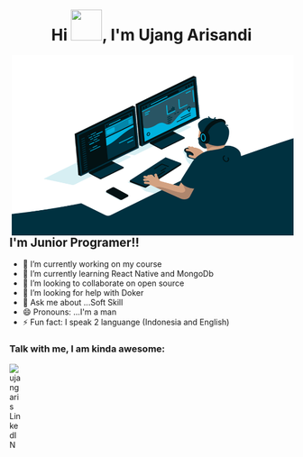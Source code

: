 <h1 align="center">Hi <img src="https://github.com/mitul3737/mitul3737/blob/main/Wave.gif" height="55px" width="55px">, I'm Ujang Arisandi</h1>


<img align="right" alt="GIF" src="https://github.com/ujangaris/ujangaris/blob/main/ujangaris.gif?raw=true" width="500" height="320" />

## I'm Junior Programer!!
- 🔭 I’m currently working on my course
- 🌱 I’m currently learning React Native and MongoDb
- 👯 I’m looking to collaborate on open source
- 🤔 I’m looking for help with Doker
- 💬 Ask me about ...Soft Skill
- 😄 Pronouns: ...I'm a man
- ⚡ Fun fact: I speak 2 languange (Indonesia and English)


### Talk with me, I am kinda awesome:
<a href="https://www.linkedin.com/in/ujang-arisandi/">
  <img align="left" alt="ujangaris LinkedIN" width="22px" src="https://cdn.jsdelivr.net/npm/simple-icons@v3/icons/linkedin.svg" />
</a>
